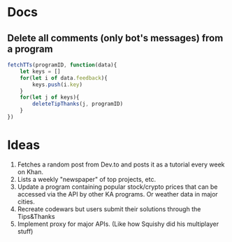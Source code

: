 # Docs
## Delete all comments (only bot's messages) from a program
```javascript
fetchTTs(programID, function(data){
    let keys = []
    for(let i of data.feedback){
        keys.push(i.key)
    }
    for(let j of keys){
        deleteTipThanks(j, programID)
    }
})
```

# Ideas
1. Fetches a random post from Dev.to and posts it as a tutorial every week on Khan.
2. Lists a weekly "newspaper" of top projects, etc.
3. Update a program containing popular stock/crypto prices that can be accessed via the API by other KA programs. Or weather data in major cities.
4. Recreate codewars but users submit their solutions through the Tips&Thanks
5. Implement proxy for major APIs. (Like how Squishy did his multiplayer stuff)

